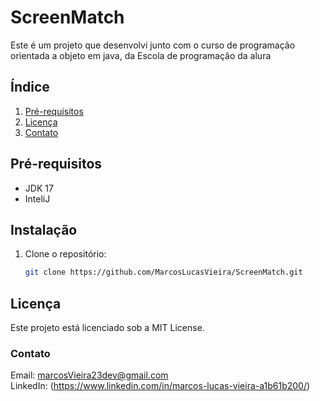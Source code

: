 # ScreenMatch
Este é um projeto que desenvolvi junto com o curso de programação orientada a objeto em java, da Escola de programação da alura
## Índice

1. [Pré-requisitos](#pré-requisitos)
2. [Licença](#licença)
3. [Contato](#contato)

## Pré-requisitos
- JDK 17
- InteliJ

## Instalação

1. Clone o repositório:
    ```bash
    git clone https://github.com/MarcosLucasVieira/ScreenMatch.git
    ```
## Licença

Este projeto está licenciado sob a MIT License.

### Contato
Email: marcosVieira23dev@gmail.com    
LinkedIn: (https://www.linkedin.com/in/marcos-lucas-vieira-a1b61b200/)
